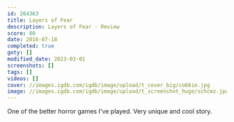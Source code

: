 ```yaml
---
id: 204363
title: Layers of Fear
description: Layers of Fear - Review
score: 80
date: 2016-07-18
completed: true
goty: []
modified_date: 2023-03-01
screenshots: []
tags: []
videos: []
cover: //images.igdb.com/igdb/image/upload/t_cover_big/co66ie.jpg
image: //images.igdb.com/igdb/image/upload/t_screenshot_huge/schcmz.jpg
---
```

One of the better horror games I've played. Very unique and cool story. 